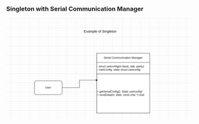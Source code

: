 ### Singleton with Serial Communication Manager

![Singleton with Serial Communication Manager](./img/example_singleton.png)